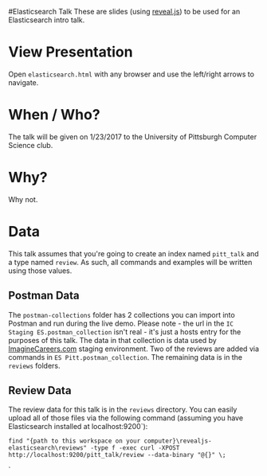 #Elasticsearch Talk
These are slides (using [reveal.js](https://github.com/hakimel/reveal.js/)) to be used for an Elasticsearch intro talk.
# View Presentation
Open `elasticsearch.html` with any browser and use the left/right arrows to navigate.
# When / Who?
The talk will be given on 1/23/2017 to the University of Pittsburgh Computer Science club.
# Why?
Why not.
# Data
This talk assumes that you're going to create an index named `pitt_talk` and a type named `review`.  As such, all commands and examples will be written using those values.  
## Postman Data
The `postman-collections` folder has 2 collections you can import into Postman and run during the live demo.  Please note - the url in the `IC Staging ES.postman_collection` isn't real - it's just a hosts entry for the purposes of this talk.  The data in that collection is data used by [ImagineCareers.com](https://imaginecareers.com) staging environment.
Two of the reviews are added via commands in `ES Pitt.postman_collection`.  The remaining data is in the `reviews` folders.
## Review Data
The review data for this talk is in the `reviews` directory.  You can easily upload all of those files via the following command (assuming you have Elasticsearch installed at localhost:9200`):

`find "{path to this workspace on your computer}\revealjs-elasticsearch\reviews" -type f -exec curl -XPOST http://localhost:9200/pitt_talk/review --data-binary "@{}" \;`

`